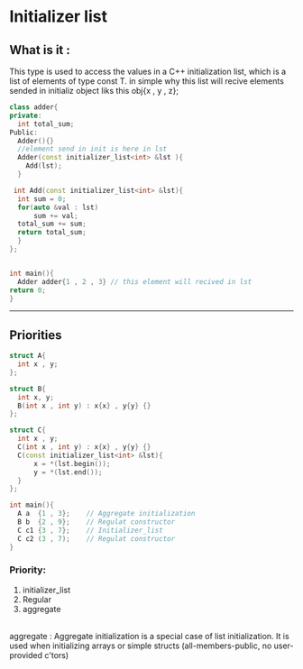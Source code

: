 
# Initializer list
## What is it :
This type is used to access the
values in a C++ initialization list,
which is a list of elements of type
const T.
in simple why this list will recive elements sended in initializ object liks this obj{x , y , z};
``` c++
class adder{
private:
  int total_sum;
Public:
  Adder(){}
  //element send in init is here in lst
  Adder(const initializer_list<int> &lst ){
    Add(lst);
  }

 int Add(const initializer_list<int> &lst){
  int sum = 0;
  for(auto &val : lst)
      sum += val;
  total_sum += sum;
  return total_sum;
  }
};


int main(){
  Adder adder{1 , 2 , 3} // this element will recived in lst
return 0;
}
```
---
## Priorities 
``` c++
struct A{
  int x , y;
};

struct B{
  int x, y;
  B(int x , int y) : x{x} , y{y} {}
};

struct C{
  int x , y;
  C(int x , int y) : x{x} , y{y} {}
  C(const initializer_list<int> &lst){
      x = *(lst.begin());
      y = *(lst.end());
  }
};

int main(){
  A a  {1 , 3};    // Aggregate initialization
  B b  {2 , 9};    // Regulat constructor
  C c1 {3 , 7};    // Initializer_list
  C c2 (3 , 7);    // Regulat constructor
}
```
### Priority:
1. initializer_list
2. Regular
3. aggregate
<br>
aggregate : Aggregate initialization is a special case of list initialization. It is used when initializing arrays or simple structs (all-members-public, no user-provided c'tors) 
